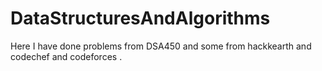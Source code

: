 # DataStructuresAndAlgorithms
Here I have done problems from DSA450 and some from hackkearth and codechef and codeforces .
